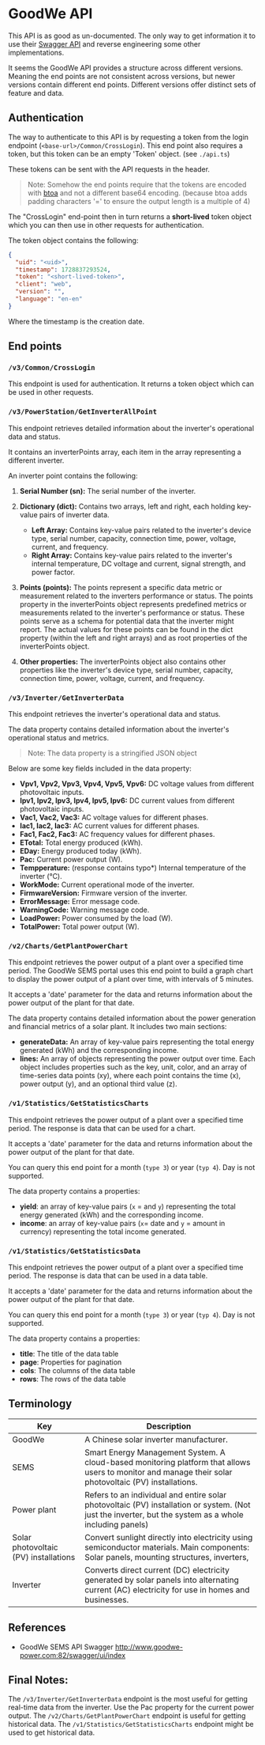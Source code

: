 # GoodWe API

This API is as good as un-documented. The only way to get information it to use their [Swagger API](http://www.goodwe-power.com:82/swagger/ui/index) 
and reverse engineering some other implementations.

It seems the GoodWe API provides a structure across different versions. 
Meaning the end points are not consistent across versions, but newer versions contain
different end points. Different versions offer distinct sets of feature and data.

## Authentication

The way to authenticate to this API is by requesting a token from the login endpoint (`<base-url>/Common/CrossLogin`).
This end point also requires a token, but this token can be an empty 'Token' object. (see `./api.ts`)

These tokens can be sent with the API requests in the header.

> Note: Somehow the end points require that the tokens are encoded with [btoa](https://developer.mozilla.org/en-US/docs/Web/API/Window/btoa) and not a different base64 encoding. (because btoa adds padding characters '=' to ensure the output length is a multiple of 4)

The "CrossLogin" end-point then in turn returns a **short-lived** token object which you can then use in other requests
for authentication.

The token object contains the following:

```json
{
  "uid": "<uid>",
  "timestamp": 1728837293524,
  "token": "<short-lived-token>",
  "client": "web",
  "version": "",
  "language": "en-en"
}
```

Where the timestamp is the creation date.

## End points

### `/v3/Common/CrossLogin`

This endpoint is used for authentication. It returns a token object which can be used in other requests.

### `/v3/PowerStation/GetInverterAllPoint`

This endpoint retrieves detailed information about the inverter's operational data and status.

It contains an inverterPoints array, each item in the array representing a different inverter.

An inverter point contains the following:

1. **Serial Number (sn):** The serial number of the inverter.
2. **Dictionary (dict):** Contains two arrays, left and right, each holding key-value pairs of inverter data.
   - **Left Array:** Contains key-value pairs related to the inverter's device type, serial number, capacity, connection time, power, voltage, current, and frequency.
   - **Right Array:** Contains key-value pairs related to the inverter's internal temperature, DC voltage and current, signal strength, and power factor.
3. **Points (points):** The points represent a specific data metric or measurement related to the inverters performance or status.
   The points property in the inverterPoints object represents predefined metrics or measurements related to the inverter's performance or status. These points serve as a schema for potential data that the inverter might report. The actual values for these points can be found in the dict property (within the left and right arrays) and as root properties of the inverterPoints object.

4. **Other properties:** The inverterPoints object also contains other properties like the inverter's device type, serial number, capacity, connection time, power, voltage, current, and frequency.

### `/v3/Inverter/GetInverterData`

This endpoint retrieves the inverter's operational data and status.

The data property contains detailed information about the inverter's operational status and metrics. 

> Note: The data property is a stringified JSON object

Below are some key fields included in the data property:

- **Vpv1, Vpv2, Vpv3, Vpv4, Vpv5, Vpv6:** DC voltage values from different photovoltaic inputs.
- **Ipv1, Ipv2, Ipv3, Ipv4, Ipv5, Ipv6:** DC current values from different photovoltaic inputs.
- **Vac1, Vac2, Vac3:** AC voltage values for different phases.
- **Iac1, Iac2, Iac3:** AC current values for different phases.
- **Fac1, Fac2, Fac3:** AC frequency values for different phases.
- **ETotal:** Total energy produced (kWh).
- **EDay:** Energy produced today (kWh).
- **Pac:** Current power output (W).
- **Tempperature:** (response contains typo*) Internal temperature of the inverter (°C).
- **WorkMode:** Current operational mode of the inverter.
- **FirmwareVersion:** Firmware version of the inverter.
- **ErrorMessage:** Error message code.
- **WarningCode:** Warning message code.
- **LoadPower:** Power consumed by the load (W).
- **TotalPower:** Total power output (W).

### `/v2/Charts/GetPlantPowerChart`

This endpoint retrieves the power output of a plant over a specified time period.
The GoodWe SEMS portal uses this end point to build a graph chart to display the power output of a plant over time, with intervals of 5 minutes.

It accepts a 'date' parameter for the data and returns information about the power output of the plant for that date.

The data property contains detailed information about the power generation and financial metrics of a solar plant. It includes two main sections:

- **generateData:** An array of key-value pairs representing the total energy generated (kWh) and the corresponding income.
- **lines:** An array of objects representing the power output over time. Each object includes properties such as the key, unit, color, and an array of time-series data points (xy), where each point contains the time (x), power output (y), and an optional third value (z).

### `/v1/Statistics/GetStatisticsCharts`

This endpoint retrieves the power output of a plant over a specified time period.
The response is data that can be used for a chart.

It accepts a 'date' parameter for the data and returns information about the power output of the plant for that date.

You can query this end point for a month (`type 3`) or year (`typ 4`). Day is not supported.

The data property contains a properties: 

- **yield**: an array of key-value pairs (`x` =  and `y`) representing the total energy generated (kWh) and the corresponding income.
- **income**: an array of key-value pairs (`x`= date and `y` = amount in currency) representing the total income generated.

### `/v1/Statistics/GetStatisticsData`

This endpoint retrieves the power output of a plant over a specified time period.
The response is data that can be used in a data table.

It accepts a 'date' parameter for the data and returns information about the power output of the plant for that date.

You can query this end point for a month (`type 3`) or year (`typ 4`). Day is not supported.

The data property contains a properties:

- **title**: The title of the data table
- **page**: Properties for pagination
- **cols**: The columns of the data table
- **rows**: The rows of the data table

## Terminology

| Key         | Description                                                                                                                                            |
|-------------|--------------------------------------------------------------------------------------------------------------------------------------------------------|
| GoodWe      | A Chinese solar inverter manufacturer.                                                                                                                  |
| SEMS | Smart Energy Management System. A cloud-based monitoring platform that allows users to monitor and manage their solar photovoltaic (PV) installations. |
| Power plant | Refers to an individual and entire solar photovoltaic (PV) installation or system. (Not just the inverter, but the system as a whole including panels) |
| Solar photovoltaic (PV) installations | Convert sunlight directly into electricity using semiconductor materials. Main components: Solar panels, mounting structures, inverters,               |
| Inverter    | Converts direct current (DC) electricity generated by solar panels into alternating current (AC) electricity for use in homes and businesses.         |

## References

- GoodWe SEMS API Swagger http://www.goodwe-power.com:82/swagger/ui/index

## Final Notes:

The `/v3/Inverter/GetInverterData` endpoint is the most useful for getting real-time data from the inverter. Use the Pac property for the current power output.
The `/v2/Charts/GetPlantPowerChart` endpoint is useful for getting historical data. 
The `/v1/Statistics/GetStatisticsCharts` endpoint might be used to get historical data.
